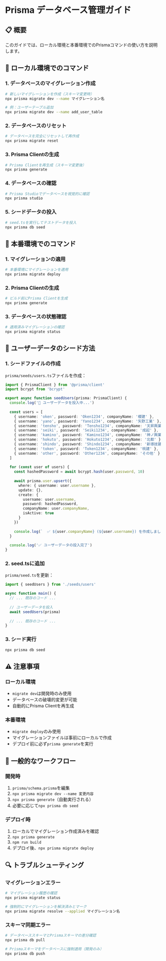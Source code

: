 # Prisma データベース管理ガイド

## 📋 概要
このガイドでは、ローカル環境と本番環境でのPrismaコマンドの使い方を説明します。

## 🔧 ローカル環境でのコマンド

### 1. データベースのマイグレーション作成
```bash
# 新しいマイグレーションを作成（スキーマ変更時）
npx prisma migrate dev --name マイグレーション名

# 例：ユーザーテーブル追加
npx prisma migrate dev --name add_user_table
```

### 2. データベースのリセット
```bash
# データベースを完全にリセットして再作成
npx prisma migrate reset
```

### 3. Prisma Clientの生成
```bash
# Prisma Clientを再生成（スキーマ変更後）
npx prisma generate
```

### 4. データベースの確認
```bash
# Prisma Studioでデータベースを視覚的に確認
npx prisma studio
```

### 5. シードデータの投入
```bash
# seed.tsを実行してテストデータを投入
npx prisma db seed
```

## 🚀 本番環境でのコマンド

### 1. マイグレーションの適用
```bash
# 本番環境にマイグレーションを適用
npx prisma migrate deploy
```

### 2. Prisma Clientの生成
```bash
# ビルド前にPrisma Clientを生成
npx prisma generate
```

### 3. データベースの状態確認
```bash
# 適用済みマイグレーションの確認
npx prisma migrate status
```

## 📝 ユーザーデータのシード方法

### 1. シードファイルの作成
`prisma/seeds/users.ts`ファイルを作成：

```typescript
import { PrismaClient } from '@prisma/client'
import bcrypt from 'bcrypt'

export async function seedUsers(prisma: PrismaClient) {
  console.log('👥 ユーザーデータを投入中...')
  
  const users = [
    { username: 'oken', password: 'Oken1234', companyName: '櫻建' },
    { username: 'yano', password: 'Yano1234', companyName: '矢野工業' },
    { username: 'tensho', password: 'Tensho1234', companyName: '天昇興業' },
    { username: 'seiki', password: 'Seiki1234', companyName: '成起' },
    { username: 'kamino', password: 'Kamino1234', companyName: '神ノ興業' },
    { username: 'hokuto', password: 'Hokuto1234', companyName: '北都' },
    { username: 'shindo', password: 'Shindo1234', companyName: '新導技建' },
    { username: 'token', password: 'Token1234', companyName: '桃建' },
    { username: 'other', password: 'Other1234', companyName: 'その他' },
  ]
  
  for (const user of users) {
    const hashedPassword = await bcrypt.hash(user.password, 10)
    
    await prisma.user.upsert({
      where: { username: user.username },
      update: {},
      create: {
        username: user.username,
        password: hashedPassword,
        companyName: user.companyName,
        isActive: true
      }
    })
    
    console.log(`  ✅ ${user.companyName} (${user.username}) を作成しました`)
  }
  
  console.log('✅ ユーザーデータの投入完了')
}
```

### 2. seed.tsに追加
`prisma/seed.ts`を更新：

```typescript
import { seedUsers } from './seeds/users'

async function main() {
  // ... 既存のコード ...
  
  // ユーザーデータを投入
  await seedUsers(prisma)
  
  // ... 既存のコード ...
}
```

### 3. シード実行
```bash
npx prisma db seed
```

## ⚠️ 注意事項

### ローカル環境
- `migrate dev`は開発時のみ使用
- データベースの破壊的変更が可能
- 自動的にPrisma Clientを再生成

### 本番環境
- `migrate deploy`のみ使用
- マイグレーションファイルは事前にローカルで作成
- デプロイ前に必ず`prisma generate`を実行

## 🔄 一般的なワークフロー

### 開発時
1. `prisma/schema.prisma`を編集
2. `npx prisma migrate dev --name 変更内容`
3. `npx prisma generate`（自動実行される）
4. 必要に応じて`npx prisma db seed`

### デプロイ時
1. ローカルでマイグレーション作成済みを確認
2. `npx prisma generate`
3. `npm run build`
4. デプロイ後、`npx prisma migrate deploy`

## 🔍 トラブルシューティング

### マイグレーションエラー
```bash
# マイグレーション履歴の確認
npx prisma migrate status

# 強制的にマイグレーションを解決済みとマーク
npx prisma migrate resolve --applied マイグレーション名
```

### スキーマ同期エラー
```bash
# データベーススキーマとPrismaスキーマの差分確認
npx prisma db pull

# Prismaスキーマをデータベースに強制適用（開発のみ）
npx prisma db push
```